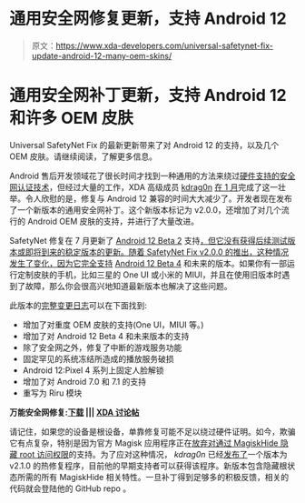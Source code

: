 # 通用安全网修复更新，支持 Android 12

> 原文：<https://www.xda-developers.com/universal-safetynet-fix-update-android-12-many-oem-skins/>

# 通用安全网补丁更新，支持 Android 12 和许多 OEM 皮肤

Universal SafetyNet Fix 的最新更新带来了对 Android 12 的支持，以及几个 OEM 皮肤。请继续阅读，了解更多信息。

Android 售后开发领域花了很长时间才找到一种通用的方法来绕过[硬件支持的安全网认证技术](https://www.xda-developers.com/safetynet-hardware-attestation-feature-here-to-stay/)，但经过大量的工作，XDA 高级成员 [kdrag0n](https://forum.xda-developers.com/m/kdrag0n.7291478/) [在 1 月](https://www.xda-developers.com/bypass-safetynet-hardware-attestation-unlocked-bootloader-magisk-module/)完成了这一壮举。令人欣慰的是，修复与 Android 12 兼容的时间大大减少了。开发者现在发布了一个新版本的通用安全网补丁。这个新版本标记为 v2.0.0，还增加了对几个流行的 Android OEM 皮肤的支持，并进行了大量改进。

SafetyNet 修复在 7 月更新了 [Android 12 Beta 2](https://www.xda-developers.com/android-12-beta-2/) 支持[，但它没有获得后续测试版本或即将到来的稳定版本的更新。随着 SafetyNet Fix v2.0.0 的推出，这种情况发生了变化，因为它完全支持](https://github.com/kdrag0n/safetynet-fix/releases/tag/v1.2.0) [Android 12 Beta 4](https://www.xda-developers.com/android-12-beta-4/) 和未来的版本。如果你有一部运行定制皮肤的手机，比如三星的 One UI 或小米的 MIUI，并且在使用旧版本时遇到了故障，那么你会很高兴地知道最新版本也解决了这些问题。

此版本的[完整变更日志](https://github.com/kdrag0n/safetynet-fix/releases/tag/v2.0.0)可以在下面找到:

*   增加了对重度 OEM 皮肤的支持(One UI，MIUI 等。)
*   增加了对 Android 12 Beta 4 和未来版本的支持
*   除了安全网之外，修复了中断的游戏服务功能
*   固定罕见的系统冻结所造成的播放服务破损
*   Android 12:Pixel 4 系列上固定人脸解锁
*   增加了对 Android 7.0 和 7.1 的支持
*   重写为 Riru 模块

**万能安全网修复:[下载](https://github.com/kdrag0n/safetynet-fix/releases/latest) ||| [XDA 讨论帖](https://forum.xda-developers.com/t/4217823/)**

请记住，如果您的设备是根设备，单靠修复可能不足以绕过硬件证明。如今，欺骗它有点复杂，特别是因为官方 Magisk 应用程序正在[放弃对通过 MagiskHide 隐藏 root 访问权限](https://www.xda-developers.com/magisk-development-continues-without-magiskhide/)的支持。为了应对这种情况， *kdrag0n* 已经[发布了](https://kdrag0n.dev/patreon/safetynet-fix/v2.1.0)一个版本为 v2.1.0 的热修复程序，目前他的早期支持者可以获得该程序。新版本包含隐藏根状态所需的所有 MagiskHide 相关特性。一旦补丁得到足够多的积极反馈，相关的代码就会登陆他的 GitHub repo 。
